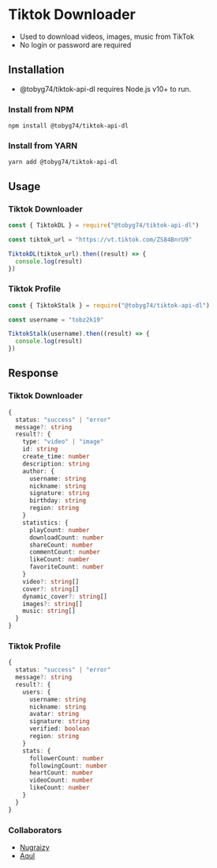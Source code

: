 # Tiktok Downloader

- Used to download videos, images, music from TikTok
- No login or password are required

## Installation

- @tobyg74/tiktok-api-dl requires Node.js v10+ to run.

### Install from NPM

```
npm install @tobyg74/tiktok-api-dl
```

### Install from YARN

```
yarn add @tobyg74/tiktok-api-dl
```

## Usage

### Tiktok Downloader

```js
const { TiktokDL } = require("@tobyg74/tiktok-api-dl")

const tiktok_url = "https://vt.tiktok.com/ZS84BnrU9"

TiktokDL(tiktok_url).then((result) => {
  console.log(result)
})
```

### Tiktok Profile

```js
const { TiktokStalk } = require("@tobyg74/tiktok-api-dl")

const username = "tobz2k19"

TiktokStalk(username).then((result) => {
  console.log(result)
})
```

## Response

### Tiktok Downloader

```ts
{
  status: "success" | "error"
  message?: string
  result?: {
    type: "video" | "image"
    id: string
    create_time: number
    description: string
    author: {
      username: string
      nickname: string
      signature: string
      birthday: string
      region: string
    }
    statistics: {
      playCount: number
      downloadCount: number
      shareCount: number
      commentCount: number
      likeCount: number
      favoriteCount: number
    }
    video?: string[]
    cover?: string[]
    dynamic_cover?: string[]
    images?: string[]
    music: string[]
  }
}
```

### Tiktok Profile

```ts
{
  status: "success" | "error"
  message?: string
  result?: {
    users: {
      username: string
      nickname: string
      avatar: string
      signature: string
      verified: boolean
      region: string
    }
    stats: {
      followerCount: number
      followingCount: number
      heartCount: number
      videoCount: number
      likeCount: number
    }
  }
}
```

### Collaborators

- [Nugraizy](https://github.com/nugraizy)
- [Aqul](https://github.om/zennn08)
